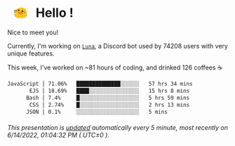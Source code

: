 <h1>   <img src="./spoinky.gif" style="vertical-align:middle;" width="30px">   Hello ! </h1>

Nice to meet you!

Currently, I'm working on <a href='https://github.com/Asgarrrr/Luna'>`Luna`</a>, a Discord bot used by 74208 users with very unique features.

This week, I've worked on ~81 hours of coding, and drinked 126 coffees ☕

```
JavaScript │ 71.06%   ██████████████░░░░░░   57 hrs 34 mins
       EJS │ 18.69%   ████░░░░░░░░░░░░░░░░   15 hrs 8 mins
      Bash │ 7.4%     █░░░░░░░░░░░░░░░░░░░   5 hrs 59 mins
       CSS │ 2.74%    █░░░░░░░░░░░░░░░░░░░   2 hrs 13 mins
      JSON │ 0.1%     ░░░░░░░░░░░░░░░░░░░░   5 mins
```

###### This presentation is [updated](https://github.com/Asgarrrr) automatically every 5 minute, most recently on 6/14/2022, 01:04:32 PM ( UTC±0 ).